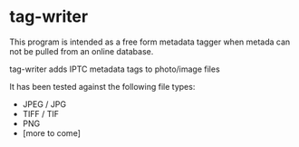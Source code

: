 # tag-writer

This program is intended as a free form metadata tagger
when metada can not be pulled from an online database. 

tag-writer adds IPTC metadata tags to photo/image files

It has been tested against the following file types:

- JPEG / JPG
- TIFF / TIF
- PNG
- [more to come]


